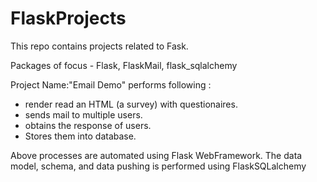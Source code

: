 # FlaskProjects
This repo contains projects related to Fask. 

Packages of focus - Flask, FlaskMail, flask_sqlalchemy


Project Name:"Email Demo"
performs following :
  - render read an HTML (a survey) with questionaires.
  - sends mail to multiple users.
  - obtains the response of users.
  - Stores them into database. 
  
Above processes are automated using Flask WebFramework.
The data model, schema, and data pushing is performed using FlaskSQLalchemy


